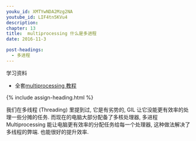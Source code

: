 ```yaml
---
youku_id: XMTYwNDA2Mzg2NA
youtube_id: LIF4tn5KVu4
description: 
chapter: 13
title:  multiprocessing 什么是多进程
date: 2016-11-3

post-headings:
  - 多进程
---
```



学习资料
  * 全套[multiprocessing 教程](/tutorials/python-basic/multiprocessing/)

{% include assign-heading.html %}

我们在多线程 (Threading) 里提到过, 它是有劣势的, GIL 让它没能更有效率的处理一些分摊的任务.
而现在的电脑大部分配备了多核处理器, 多进程 Multiprocessing
能让电脑更有效率的分配任务给每一个处理器, 这种做法解决了多线程的弊端. 也能很好的提升效率.